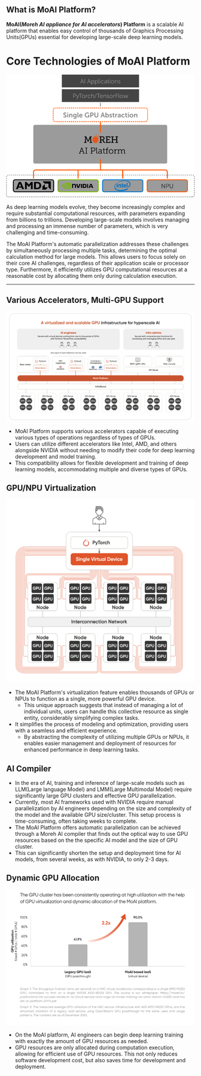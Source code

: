 
## **What is MoAI Platform?**

**MoAI(*Moreh AI appliance for AI accelerators*) Platform** is a scalable AI platform that enables easy control of thousands of Graphics Processing Units(GPUs) essential for developing large-scale deep learning models.

# **Core Technologies of MoAI Platform**

![](/docs/imgs/1.svg)

 As deep learning models evolve, they become increasingly complex and require substantial computational resources, with parameters expanding from billions to trillions. Developing large-scale models involves managing and processing an immense number of parameters, which is very challenging and time-consuming.

The MoAI Platform's automatic parallelization addresses these challenges by simultaneously processing multiple tasks, determining the optimal calculation method for large models. This allows users to focus solely on their core AI challenges, regardless of their application scale or processor type. Furthermore, it efficiently utilizes GPU computational resources at a reasonable cost by allocating them only during calculation execution.

---

## **Various Accelerators, Multi-GPU Support**

![](/docs/imgs/2.png)

- MoAI Platform supports various accelerators capable of executing various types of operations regardless of types of GPUs.
- Users can utilize different accelerators like Intel, AMD, and others alongside NVIDIA without needing to modify their code for deep learning development and model training.
- This compatibility allows for flexible development and training of deep learning models, accommodating multiple and diverse types of GPUs.

## **GPU/NPU Virtualization**

![Screenshot 2024-02-21 at 4.24.58 PM.png](/docs/imgs/3.png)

- The MoAI Platform's virtualization feature enables thousands of GPUs or NPUs to function as a single, more powerful GPU device.
    - This unique approach suggests that instead of managing a lot of individual units, users can handle this collective resource as single entity, considerably simplifying complex tasks.
- It simplifies the process of modeling and optimization, providing users with a seamless and efficient experience.
    - By abstracting the complexity of utilizing multiple GPUs or NPUs, it enables easier management and deployment of resources for enhanced performance in deep learning tasks.

## **AI Compiler**

- In the era of AI, training and inference of large-scale models such as LLM(Large language Model) and LMM(Large Multimodal Model) require significantly large GPU clusters and effective GPU parallelization.
- Currently, most AI frameworks used with NVIDIA require manual parallelization by AI engineers depending on the size and complexity of the model and the available GPU size/cluster. This setup process is time-consuming, often taking weeks to complete.
- The MoAI Platform offers automatic parallelization can be achieved through a Moreh AI compiler that finds out the optical way to use GPU resources based on the the specific AI model and the size of GPU cluster.
- This can significantly shorten the setup and deployment time for AI models, from several weeks, as with NVIDIA, to only 2-3 days.

## **Dynamic GPU Allocation**

![Screenshot 2024-02-21 at 4.27.05 PM.png](/docs/imgs/4.png)

- On the MoAI platform, AI engineers can begin deep learning training with exactly the amount of GPU resources as needed.
- GPU resources are only allocated during computation execution, allowing for efficient use of GPU resources. This not only reduces software development cost, but also saves time for development and deployment.